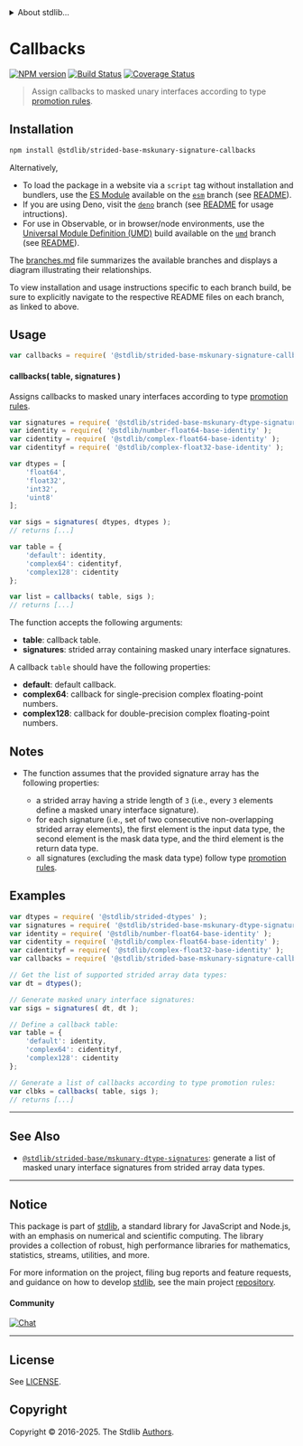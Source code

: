 <!--

@license Apache-2.0

Copyright (c) 2022 The Stdlib Authors.

Licensed under the Apache License, Version 2.0 (the "License");
you may not use this file except in compliance with the License.
You may obtain a copy of the License at

   http://www.apache.org/licenses/LICENSE-2.0

Unless required by applicable law or agreed to in writing, software
distributed under the License is distributed on an "AS IS" BASIS,
WITHOUT WARRANTIES OR CONDITIONS OF ANY KIND, either express or implied.
See the License for the specific language governing permissions and
limitations under the License.

-->


<details>
  <summary>
    About stdlib...
  </summary>
  <p>We believe in a future in which the web is a preferred environment for numerical computation. To help realize this future, we've built stdlib. stdlib is a standard library, with an emphasis on numerical and scientific computation, written in JavaScript (and C) for execution in browsers and in Node.js.</p>
  <p>The library is fully decomposable, being architected in such a way that you can swap out and mix and match APIs and functionality to cater to your exact preferences and use cases.</p>
  <p>When you use stdlib, you can be absolutely certain that you are using the most thorough, rigorous, well-written, studied, documented, tested, measured, and high-quality code out there.</p>
  <p>To join us in bringing numerical computing to the web, get started by checking us out on <a href="https://github.com/stdlib-js/stdlib">GitHub</a>, and please consider <a href="https://opencollective.com/stdlib">financially supporting stdlib</a>. We greatly appreciate your continued support!</p>
</details>

# Callbacks

[![NPM version][npm-image]][npm-url] [![Build Status][test-image]][test-url] [![Coverage Status][coverage-image]][coverage-url] <!-- [![dependencies][dependencies-image]][dependencies-url] -->

> Assign callbacks to masked unary interfaces according to type [promotion rules][@stdlib/ndarray/promotion-rules].

<!-- Section to include introductory text. Make sure to keep an empty line after the intro `section` element and another before the `/section` close. -->

<section class="intro">

</section>

<!-- /.intro -->

<!-- Package usage documentation. -->

<section class="installation">

## Installation

```bash
npm install @stdlib/strided-base-mskunary-signature-callbacks
```

Alternatively,

-   To load the package in a website via a `script` tag without installation and bundlers, use the [ES Module][es-module] available on the [`esm`][esm-url] branch (see [README][esm-readme]).
-   If you are using Deno, visit the [`deno`][deno-url] branch (see [README][deno-readme] for usage intructions).
-   For use in Observable, or in browser/node environments, use the [Universal Module Definition (UMD)][umd] build available on the [`umd`][umd-url] branch (see [README][umd-readme]).

The [branches.md][branches-url] file summarizes the available branches and displays a diagram illustrating their relationships.

To view installation and usage instructions specific to each branch build, be sure to explicitly navigate to the respective README files on each branch, as linked to above.

</section>

<section class="usage">

## Usage

```javascript
var callbacks = require( '@stdlib/strided-base-mskunary-signature-callbacks' );
```

#### callbacks( table, signatures )

Assigns callbacks to masked unary interfaces according to type [promotion rules][@stdlib/ndarray/promotion-rules].

```javascript
var signatures = require( '@stdlib/strided-base-mskunary-dtype-signatures' );
var identity = require( '@stdlib/number-float64-base-identity' );
var cidentity = require( '@stdlib/complex-float64-base-identity' );
var cidentityf = require( '@stdlib/complex-float32-base-identity' );

var dtypes = [
    'float64',
    'float32',
    'int32',
    'uint8'
];

var sigs = signatures( dtypes, dtypes );
// returns [...]

var table = {
    'default': identity,
    'complex64': cidentityf,
    'complex128': cidentity
};

var list = callbacks( table, sigs );
// returns [...]
```

The function accepts the following arguments:

-   **table**: callback table.
-   **signatures**: strided array containing masked unary interface signatures.

A callback `table` should have the following properties:

-   **default**: default callback.
-   **complex64**: callback for single-precision complex floating-point numbers.
-   **complex128**: callback for double-precision complex floating-point numbers.

</section>

<!-- /.usage -->

<!-- Package usage notes. Make sure to keep an empty line after the `section` element and another before the `/section` close. -->

<section class="notes">

## Notes

-   The function assumes that the provided signature array has the following properties:

    -   a strided array having a stride length of `3` (i.e., every `3` elements define a masked unary interface signature).
    -   for each signature (i.e., set of two consecutive non-overlapping strided array elements), the first element is the input data type, the second element is the mask data type, and the third element is the return data type.
    -   all signatures (excluding the mask data type) follow type [promotion rules][@stdlib/ndarray/promotion-rules].

</section>

<!-- /.notes -->

<!-- Package usage examples. -->

<section class="examples">

## Examples

<!-- eslint no-undef: "error" -->

```javascript
var dtypes = require( '@stdlib/strided-dtypes' );
var signatures = require( '@stdlib/strided-base-mskunary-dtype-signatures' );
var identity = require( '@stdlib/number-float64-base-identity' );
var cidentity = require( '@stdlib/complex-float64-base-identity' );
var cidentityf = require( '@stdlib/complex-float32-base-identity' );
var callbacks = require( '@stdlib/strided-base-mskunary-signature-callbacks' );

// Get the list of supported strided array data types:
var dt = dtypes();

// Generate masked unary interface signatures:
var sigs = signatures( dt, dt );

// Define a callback table:
var table = {
    'default': identity,
    'complex64': cidentityf,
    'complex128': cidentity
};

// Generate a list of callbacks according to type promotion rules:
var clbks = callbacks( table, sigs );
// returns [...]
```

</section>

<!-- /.examples -->

<!-- Section to include cited references. If references are included, add a horizontal rule *before* the section. Make sure to keep an empty line after the `section` element and another before the `/section` close. -->

<section class="references">

</section>

<!-- /.references -->

<!-- Section for related `stdlib` packages. Do not manually edit this section, as it is automatically populated. -->

<section class="related">

* * *

## See Also

-   <span class="package-name">[`@stdlib/strided-base/mskunary-dtype-signatures`][@stdlib/strided/base/mskunary-dtype-signatures]</span><span class="delimiter">: </span><span class="description">generate a list of masked unary interface signatures from strided array data types.</span>

</section>

<!-- /.related -->

<!-- Section for all links. Make sure to keep an empty line after the `section` element and another before the `/section` close. -->


<section class="main-repo" >

* * *

## Notice

This package is part of [stdlib][stdlib], a standard library for JavaScript and Node.js, with an emphasis on numerical and scientific computing. The library provides a collection of robust, high performance libraries for mathematics, statistics, streams, utilities, and more.

For more information on the project, filing bug reports and feature requests, and guidance on how to develop [stdlib][stdlib], see the main project [repository][stdlib].

#### Community

[![Chat][chat-image]][chat-url]

---

## License

See [LICENSE][stdlib-license].


## Copyright

Copyright &copy; 2016-2025. The Stdlib [Authors][stdlib-authors].

</section>

<!-- /.stdlib -->

<!-- Section for all links. Make sure to keep an empty line after the `section` element and another before the `/section` close. -->

<section class="links">

[npm-image]: http://img.shields.io/npm/v/@stdlib/strided-base-mskunary-signature-callbacks.svg
[npm-url]: https://npmjs.org/package/@stdlib/strided-base-mskunary-signature-callbacks

[test-image]: https://github.com/stdlib-js/strided-base-mskunary-signature-callbacks/actions/workflows/test.yml/badge.svg?branch=main
[test-url]: https://github.com/stdlib-js/strided-base-mskunary-signature-callbacks/actions/workflows/test.yml?query=branch:main

[coverage-image]: https://img.shields.io/codecov/c/github/stdlib-js/strided-base-mskunary-signature-callbacks/main.svg
[coverage-url]: https://codecov.io/github/stdlib-js/strided-base-mskunary-signature-callbacks?branch=main

<!--

[dependencies-image]: https://img.shields.io/david/stdlib-js/strided-base-mskunary-signature-callbacks.svg
[dependencies-url]: https://david-dm.org/stdlib-js/strided-base-mskunary-signature-callbacks/main

-->

[chat-image]: https://img.shields.io/gitter/room/stdlib-js/stdlib.svg
[chat-url]: https://app.gitter.im/#/room/#stdlib-js_stdlib:gitter.im

[stdlib]: https://github.com/stdlib-js/stdlib

[stdlib-authors]: https://github.com/stdlib-js/stdlib/graphs/contributors

[umd]: https://github.com/umdjs/umd
[es-module]: https://developer.mozilla.org/en-US/docs/Web/JavaScript/Guide/Modules

[deno-url]: https://github.com/stdlib-js/strided-base-mskunary-signature-callbacks/tree/deno
[deno-readme]: https://github.com/stdlib-js/strided-base-mskunary-signature-callbacks/blob/deno/README.md
[umd-url]: https://github.com/stdlib-js/strided-base-mskunary-signature-callbacks/tree/umd
[umd-readme]: https://github.com/stdlib-js/strided-base-mskunary-signature-callbacks/blob/umd/README.md
[esm-url]: https://github.com/stdlib-js/strided-base-mskunary-signature-callbacks/tree/esm
[esm-readme]: https://github.com/stdlib-js/strided-base-mskunary-signature-callbacks/blob/esm/README.md
[branches-url]: https://github.com/stdlib-js/strided-base-mskunary-signature-callbacks/blob/main/branches.md

[stdlib-license]: https://raw.githubusercontent.com/stdlib-js/strided-base-mskunary-signature-callbacks/main/LICENSE

[@stdlib/ndarray/promotion-rules]: https://github.com/stdlib-js/ndarray-promotion-rules

<!-- <related-links> -->

[@stdlib/strided/base/mskunary-dtype-signatures]: https://github.com/stdlib-js/strided-base-mskunary-dtype-signatures

<!-- </related-links> -->

</section>

<!-- /.links -->
